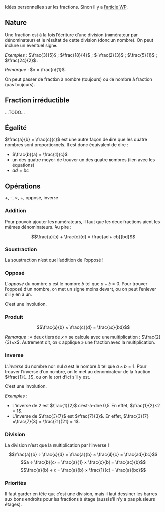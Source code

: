 Idées personnelles sur les fractions. Sinon il y a [l’article WP](https://fr.wikipedia.org/wiki/Fraction_(math%C3%A9matiques)).

## Nature

Une fraction est à la fois l’écriture d’une division (numérateur par dénominateur) et le résultat de cette division (donc un nombre). On peut inclure un éventuel signe.

*Exemples* : $\frac{3}{5}$ ; $\frac{18}{4}$ ; $-\frac{2}{3}$ ; $\frac{5}{1}$ ; $\frac{24}{2}$ .

*Remarque* : $n = \frac{n}{1}$.

On peut passer de fraction à nombre (toujours) ou de nombre à fraction (pas toujours).

## Fraction irréductible

…TODO…

## Égalité

$\frac{a}{b} = \frac{c}{d}$ est une autre façon de dire que les quatre nombres sont proportionnels. Il est donc équivalent de dire :

- $\frac{b}{a} = \frac{d}{c}$
- un des quatre moyen de trouver un des quatre nombres (lien avec les équations)
- $ad = bc$

## Opérations

+, -, ×, ÷, opposé, inverse

### Addition

Pour pouvoir ajouter les numérateurs, il faut que les deux fractions aient les mêmes dénominateurs. Au pire :

$$\frac{a}{b} + \frac{c}{d} = \frac{ad + cb}{bd}$$

### Soustraction

La soustraction n’est que l’addition de l’opposé !

### Opposé

L’*opposé* du nombre $a$ est le nombre $b$ tel que $a+b=0$. Pour trouver l’opposé d’un nombre, on met un signe moins devant, ou on peut l’enlever s’il y en a un.

C’est une involution.

### Produit

$$\frac{a}{b} × \frac{c}{d} = \frac{ac}{bd}$$

*Remarque* : « deux tiers de $x$ » se calcule avec une multiplication : $\frac{2}{3}×x$. Autrement dit, on « applique » une fraction avec la multiplication.

### Inverse

L’*inverse* du nombre non nul $a$ est le nombre $b$ tel que $a×b=1$. Pour trouver l’inverse d’un nombre, on le met au dénominateur de la fraction $\frac{1}{…}$, ou on le sort d’ici s’il y est.

C’est une involution.

*Exemples* :

- L’inverse de 2 est $\frac{1}{2}$ c’est-à-dire 0,5. En effet, $\frac{1}{2}×2 = 1$.
- L’inverse de $\frac{3}{7}$ est $\frac{7}{3}$. En effet, $\frac{3}{7}×\frac{7}{3} = \frac{21}{21} = 1$.

### Division

La division n’est que la multiplication par l’inverse !

$$\frac{a}{b} ÷ \frac{c}{d} = \frac{a}{b} × \frac{d}{c} = \frac{ad}{bc}$$
$$a ÷ \frac{b}{c} = \frac{a}{1} × \frac{c}{b} = \frac{ac}{b}$$
$$\frac{a}{b} ÷ c = \frac{a}{b} × \frac{1}{c} = \frac{a}{bc}$$

### Priorités

Il faut garder en tête que c’est une division, mais il faut dessiner les barres aux bons endroits pour les fractions à étage (aussi s’il n’y a pas plusieurs étages).